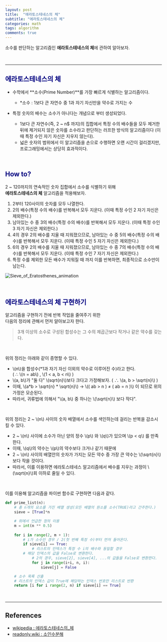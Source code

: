 ```yaml
---
layout: post
title:  "에라토스테네스의 체"
subtitle: "에라토스테네스의 체"
categories: math
tags: algorithm
comments: true
---
```

소수를 판단하는 알고리즘인 <b>에라토스테네스의 체</b>에 관하여 알아보자.

<br>

---

## <span style="color:navy">에라토스테네스의 체</span>

- 수학에서 **소수(Prime Number)**를 가장 빠르게 식별하는 알고리즘이다.
    - *소수 : 1보다 큰 자연수 중 1과 자기 자신만을 약수로 가지는 수

- 특정 숫자의 배수는 소수가 아니다는 개념으로 부터 생성되었다.
    - 1보다 큰 자연수(즉, 2 ~ n$ 까지)의 집합에서 특정 수의 배수들을 모두 제거한 뒤에 제거되지 않은 숫자를 소수라고 판단하는 러프한 방식의 알고리즘이다 
    (이때 특정 수인 자기 자신은 지우지 않는다).
    - 넓은 숫자의 범위에서 이 알고리즘을 손으로 수행하면 오랜 시간이 걸리겠지만, 프로그래밍에서는 상당히 효과적이다.

<br>


## <span style="color:navy">How to?</span>

2 ~ 120까지의 연속적인 숫자 집합에서 소수를 식별하기 위해  
**에라토스테네스의 체** 알고리즘을 적용해보자.

1. 2부터 120사이의 숫자를 모두 나열한다.
2. 2의 배수(특정 수의 배수)를 반복해서 모두 지운다. 
(이때 특정 수인 2 자기 자신은 제외한다.)
3. 남아있는 수 중 3의 배수(특정 수의 배수)를 반복해서 모두 지운다. 
(이때 특정 수인 3 자기 자신은 제외한다.)
4. 4의 경우 2의 배수를 지울 때 지워졌으므로,
남아있는 수 중 5의 배수(특정 수의 배수)를 반복해서 모두 지운다.
(이때 특정 수인 5 자기 자신은 제외한다.)
5. 6의 경우 2의 배수를 지울 때 지워졌으므로,
남아있는 수 중 7의 배수(특정 수의 배수)를 반복해서 모두 지운다.
(이때 특정 수인 7 자기 자신은 제외한다.)
6. 특정 수를 제외한 모든 배수가 지워질 때 까지 이를 반복하면, 최종적으로 소수만이 남는다.

![Sieve_of_Eratosthenes_animation](https://user-images.githubusercontent.com/53929665/128386880-178b80a3-e07a-4213-8205-2dd744239786.gif)

<br>

## <span style="color:navy">에라토스테네스의 체 구현하기</span>

알고리즘을 구현하기 전에 반복 작업을 줄여주기 위한 <br>다음의 정리에 관해서 먼저 알아보고자 한다.

> 3개 이상의 소수로 구성된 합성수는 그 수의 제곱근보다 작거나 같은 약수를 갖는다.

<br>

위의 정리는 아래와 같이 증명할 수 있다.

- \\(n\\)을 합성수(*1과 자기 자신 이외의 약수로 이루어진 수)라고 한다.  <br> ( ∴ \\(n = ab\\) , \\(1 < a, b < n\\) )
- \\(a, b\\)가 "둘 다" \\(sqrt{n}\\)보다 크다고 가정해보자. ( ∴  \\(a, b > \sqrt{n}\\)   )
- 이때,  \\(a*b > \sqrt{n} * \sqrt{n}\\)  →  \\(( ab > n ) ≠ ( ab = n )\\) 이 되므로 위의 가정은 모순된다.
- 따라서,  귀류법에 의해서 "\\(a, b\\) 중 하나는 \\(\sqrt{n}\\) 보다 작다".

<br>

위의 정리는 2 ~ \\(n\\) 사이의 숫자 배열에서 소수를 색인하는데 걸리는 반복을 감소시킬 수 있다.

- 2 ~ \\(n\\) 사이에  소수가 아닌 양의 정수 \\(p\\) 와 \\(q\\)가 있으며 \\(p < q\\) 를 만족한다.
- 이때, \\(q\\)의 약수는 \\(p\\)의 약수보다 크거나 같기 때문에
- 2 ~ \\(n\\) 사이의 배열안의 숫자가 가지는 모든 약수 중 가장 큰 약수는 \\(\sqrt{n}\\)보다 작을 것이다.
- 따라서, 이를 이용하면 에라토스테네스 알고리즘에서 배수를 지우는 과정이 \\(\sqrt{n}\\)회 이하로 줄일 수 있다.

<br>

이를 이용해 알고리즘을 파이썬 함수로 구현하면 다음과 같다.

```python
def prime_list(n):
    # 총 n개의 요소를 가진 배열 생성(모든 배열의 원소를 소수(TRUE)라고 간주한다.)
    sieve = [True]*n

    # 위에서 언급한 정의 이용
    m = int(n ** 0.5)
    
    for i in range(2, m + 1):
        # i가 소수인 경우 / 2(첫 번째 특정 수)부터 먼저 들어온다.
        if sieve[i] == True: 
            # 리스트의 인덱스가 특정 수 i의 배수와 동일할 경우 
	    # 해당 인덱스의 값을 False로 변환한다.
            # 2의 경우, sieve[2], sieve[4], ...의 값들을 False로 변환한다.
            for j in range(i+i, n, i): 
                sieve[j] = False 

    # 소수 목록 산출
    # 리스트의 인덱스 값이 True에 해당하는 인덱스 번호만 리스트로 반환
    return [i for i range(2, n) if sieve[i] == True]
```

<br>

---

## References

- [wikipedia : 에라토스테네스의_체](https://ko.wikipedia.org/wiki/%EC%97%90%EB%9D%BC%ED%86%A0%EC%8A%A4%ED%85%8C%EB%84%A4%EC%8A%A4%EC%9D%98_%EC%B2%B4)
- [readonly.wiki : 소인수분해](https://readonly.wiki/w/%EC%86%8C%EC%9D%B8%EC%88%98%EB%B6%84%ED%95%B4)

